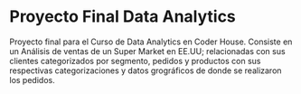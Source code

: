 # Proyecto Final Data Analytics
Proyecto final para el Curso de Data Analytics en Coder House.
Consiste en un Análisis de ventas de un Super Market en EE.UU; relacionadas con sus clientes categorizados por segmento, pedidos y productos con sus respectivas categorizaciones y datos grográficos de donde se realizaron los pedidos.
